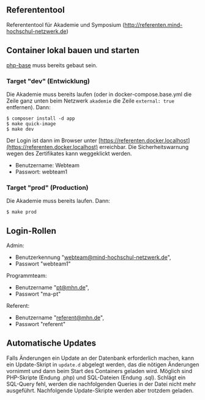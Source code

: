 ## Referententool

Referententool für Akademie und Symposium (http://referenten.mind-hochschul-netzwerk.de)

## Container lokal bauen und starten

[php-base](https://github.com/Mind-Hochschul-Netzwerk/php-base) muss bereits gebaut sein.

### Target "dev" (Entwicklung)

Die Akademie muss bereits laufen (oder in docker-compose.base.yml die Zeile ganz unten beim Netzwerk `akademie` die Zeile `external: true` entfernen). Dann:

    $ composer install -d app
    $ make quick-image
    $ make dev

Der Login ist dann im Browser unter [https://referenten.docker.localhost](https://referenten.docker.localhost) erreichbar. Die Sicherheitswarnung wegen des Zertifikates kann weggeklickt werden.

* Benutzername: Webteam
* Passwort: webteam1

### Target "prod" (Production)

Die Akademie muss bereits laufen. Dann:

    $ make prod

## Login-Rollen

Admin: 

* Benutzerkennung "webteam@mind-hochschul-netzwerk.de", 
* Passwort "webteam1"

Programmteam: 

* Benutzername "pt@mhn.de", 
* Passwort "ma-pt"

Referent: 

* Benutzername "referent@mhn.de",
* Passwort "referent"

## Automatische Updates

Falls Änderungen ein Update an der Datenbank erforderlich machen, kann ein Update-Skript in `update.d` abgelegt werden, das die nötigen Änderungen vornimmt und dann beim Start des Containers geladen wird. Möglich sind PHP-Skripte (Endung .php) und SQL-Dateien (Endung .sql). Schlägt ein SQL-Query fehl, werden die nachfolgenden Queries in der Datei nicht mehr ausgeführt. Nachfolgende Update-Skripte werden aber trotzdem geladen.
